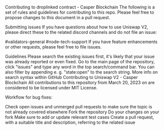 Contributing to droplinked contract - Casper Blockchain
The following is a set of rules and guidelines for contributing to this repo. Please feel free to propose changes to this document in a pull request.

Submitting issues
If you have questions about how to use Uniswap V2, please direct these to the related discord channels and do not file an issue:

#validators-general
#node-tech-support
If you have feature enhancements or other requests, please feel free to file issues.

Guidelines
Please search the existing issues first, it's likely that your issue was already reported or even fixed.
Go to the main page of the repository, click "issues" and type any word in the top search/command bar.
You can also filter by appending e. g. "state:open" to the search string.
More info on search syntax within GitHub
Contributing to Uniswap V2 - Casper Blockchain
All contributions to this repository from March 20, 2023 on are considered to be licensed under MIT License.

Workflow for bug fixes:

Check open issues and unmerged pull requests to make sure the topic is not already covered elsewhere
Fork the repository
Do your changes on your fork
Make sure to add or update relevant test cases
Create a pull request, with a suitable title and description, referring to the related issue
